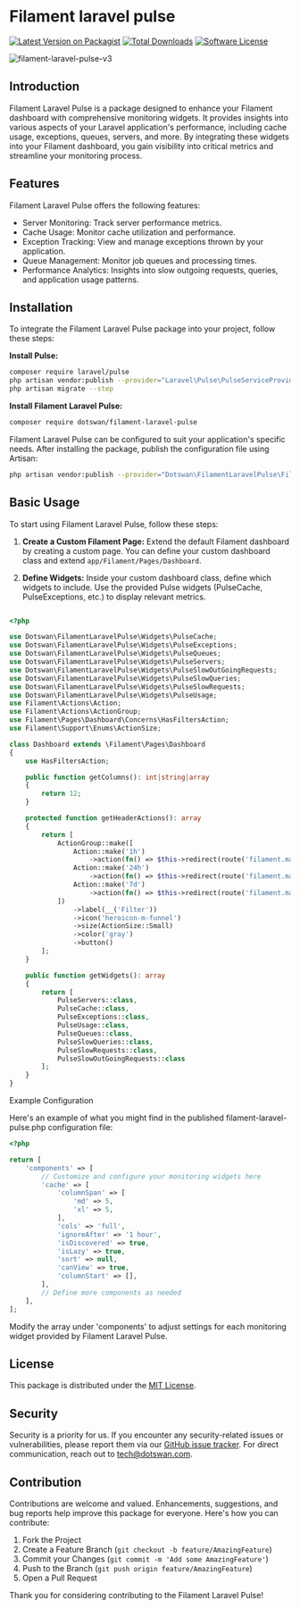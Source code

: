 # Filament laravel pulse

[![Latest Version on Packagist][ico-version]][link-packagist]
[![Total Downloads][ico-downloads]][link-downloads]
[![Software License][ico-license]][link-license]

![filament-laravel-pulse-v3](https://github.com/dotswan/filament-laravel-pulse/assets/20874565/e0d40daa-a06c-4e46-813e-1ebc0f984b17)


## Introduction

Filament Laravel Pulse is a package designed to enhance your Filament dashboard with comprehensive monitoring widgets. It provides insights into various aspects of your Laravel application's performance, including cache usage, exceptions, queues, servers, and more. By integrating these widgets into your Filament dashboard, you gain visibility into critical metrics and streamline your monitoring process.


## Features

Filament Laravel Pulse offers the following features:

- Server Monitoring: Track server performance metrics.
- Cache Usage: Monitor cache utilization and performance.
- Exception Tracking: View and manage exceptions thrown by your application.
- Queue Management: Monitor job queues and processing times.
- Performance Analytics: Insights into slow outgoing requests, queries, and application usage patterns.

## Installation

To integrate the Filament Laravel Pulse package into your project, follow these steps:

**Install Pulse:**
```bash
composer require laravel/pulse
php artisan vendor:publish --provider="Laravel\Pulse\PulseServiceProvider"
php artisan migrate --step
```

**Install Filament Laravel Pulse:**
```bash
composer require dotswan/filament-laravel-pulse
```

Filament Laravel Pulse can be configured to suit your application's specific needs. 
After installing the package, publish the configuration file using Artisan:

```bash
php artisan vendor:publish --provider="Dotswan\FilamentLaravelPulse\FilamentLaravelPulseServiceProvider"
```

## Basic Usage

To start using Filament Laravel Pulse, follow these steps:

1. **Create a Custom Filament Page:** Extend the default Filament dashboard by creating a custom page. You can define your custom dashboard class and extend `app/Filament/Pages/Dashboard`.

2. **Define Widgets:** Inside your custom dashboard class, define which widgets to include. Use the provided Pulse widgets (PulseCache, PulseExceptions, etc.) to display relevant metrics.

```php

<?php

use Dotswan\FilamentLaravelPulse\Widgets\PulseCache;
use Dotswan\FilamentLaravelPulse\Widgets\PulseExceptions;
use Dotswan\FilamentLaravelPulse\Widgets\PulseQueues;
use Dotswan\FilamentLaravelPulse\Widgets\PulseServers;
use Dotswan\FilamentLaravelPulse\Widgets\PulseSlowOutGoingRequests;
use Dotswan\FilamentLaravelPulse\Widgets\PulseSlowQueries;
use Dotswan\FilamentLaravelPulse\Widgets\PulseSlowRequests;
use Dotswan\FilamentLaravelPulse\Widgets\PulseUsage;
use Filament\Actions\Action;
use Filament\Actions\ActionGroup;
use Filament\Pages\Dashboard\Concerns\HasFiltersAction;
use Filament\Support\Enums\ActionSize;

class Dashboard extends \Filament\Pages\Dashboard
{
    use HasFiltersAction;

    public function getColumns(): int|string|array
    {
        return 12;
    }

    protected function getHeaderActions(): array
    {
        return [
            ActionGroup::make([
                Action::make('1h')
                    ->action(fn() => $this->redirect(route('filament.manager.pages.dashboard'))),
                Action::make('24h')
                    ->action(fn() => $this->redirect(route('filament.manager.pages.dashboard', ['period' => '24_hours']))),
                Action::make('7d')
                    ->action(fn() => $this->redirect(route('filament.manager.pages.dashboard', ['period' => '7_days']))),
            ])
                ->label(__('Filter'))
                ->icon('heroicon-m-funnel')
                ->size(ActionSize::Small)
                ->color('gray')
                ->button()
        ];
    }

    public function getWidgets(): array
    {
        return [
            PulseServers::class,
            PulseCache::class,
            PulseExceptions::class,
            PulseUsage::class,
            PulseQueues::class,
            PulseSlowQueries::class,
            PulseSlowRequests::class,
            PulseSlowOutGoingRequests::class
        ];
    }
}
```

Example Configuration

Here's an example of what you might find in the published filament-laravel-pulse.php configuration file:

```php
<?php

return [
    'components' => [
        // Customize and configure your monitoring widgets here
        'cache' => [
            'columnSpan' => [
                'md' => 5,
                'xl' => 5,
            ],
            'cols' => 'full',
            'ignoreAfter' => '1 hour',
            'isDiscovered' => true,
            'isLazy' => true,
            'sort' => null,
            'canView' => true,
            'columnStart' => [],
        ],
        // Define more components as needed
    ],
];

```
Modify the array under 'components' to adjust settings for each monitoring widget provided by Filament Laravel Pulse.

## License

This package is distributed under the [MIT License](link-to-your-license).

## Security

Security is a priority for us. If you encounter any security-related issues or vulnerabilities, please report them via our [GitHub issue tracker][link-github-issue]. For direct communication, reach out to [tech@dotswan.com](mailto:tech@dotswan.com).

## Contribution

Contributions are welcome and valued. Enhancements, suggestions, and bug reports help improve this package for everyone. Here's how you can contribute:

1. Fork the Project
2. Create a Feature Branch (`git checkout -b feature/AmazingFeature`)
3. Commit your Changes (`git commit -m 'Add some AmazingFeature'`)
4. Push to the Branch (`git push origin feature/AmazingFeature`)
5. Open a Pull Request

Thank you for considering contributing to the Filament Laravel Pulse!

[ico-version]: https://img.shields.io/packagist/v/dotswan/filament-laravel-pulse.svg?style=flat-square
[ico-license]: https://img.shields.io/badge/license-MIT-brightgreen.svg?style=flat-square
[ico-downloads]: https://img.shields.io/packagist/dt/dotswan/filament-laravel-pulse.svg?style=flat-square

[link-packagist]: https://packagist.org/packages/dotswan/filament-laravel-pulse
[link-license]: https://github.com/dotswan/filament-laravel-pulse/blob/master/LICENSE.md
[link-downloads]: https://packagist.org/packages/dotswan/filament-laravel-pulse
[link-github-issue]: https://github.com/dotswan/filament-laravel-pulse/issues

